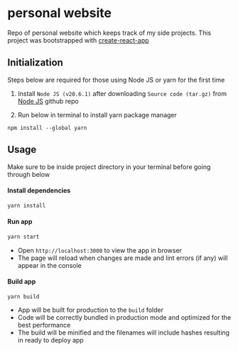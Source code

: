 # personal website

Repo of personal website which keeps track of my side projects. This project was bootstrapped with [create-react-app](https://github.com/facebook/create-react-app)

## Initialization
Steps below are required for those using Node JS or yarn for the first time 

1. Install `Node JS (v20.6.1)` after downloading `Source code
(tar.gz)` from [Node JS](https://github.com/nodejs/node/releases/tag/v20.6.1) github repo

2. Run below in terminal to install yarn package manager
```
npm install --global yarn
```

## Usage
Make sure to be inside project directory in your terminal before going through below

#### Install dependencies
```sh
yarn install
```

#### Run app
``` sh
yarn start
```
- Open `http://localhost:3000` to view the app in browser
- The page will reload when changes are made and lint errors (if any) will appear in the console

#### Build app
```
yarn build
```
- App will be built for production to the `build` folder
- Code will be correctly bundled in production mode and optimized for the best performance
- The build will be minified and the filenames will include hashes resulting in ready to deploy app
